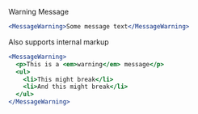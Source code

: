 Warning Message
```jsx
<MessageWarning>Some message text</MessageWarning>
```

Also supports internal markup
```jsx
<MessageWarning>
  <p>This is a <em>warning</em> message</p>
  <ul>
    <li>This might break</li>
    <li>And this might break</li>
  </ul>
</MessageWarning>
```
